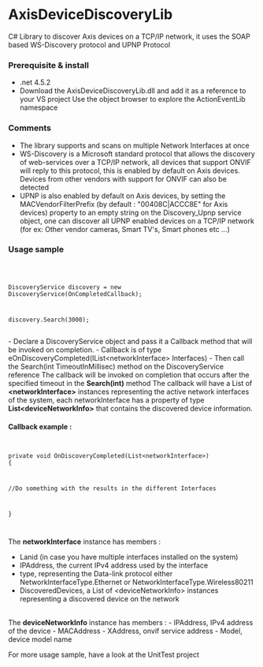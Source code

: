 # AxisDeviceDiscoveryLib
C# Library to discover Axis devices on a TCP/IP network, it uses the SOAP based WS-Discovery protocol and UPNP Protocol

<h3>Prerequisite & install</h3>

- .net 4.5.2
- Download the AxisDeviceDiscoveryLib.dll and add it as a reference to your VS project
  Use the object browser to explore the ActionEventLib namespace
  
<H3>Comments</H3>
  
  - The library supports and scans on multiple Network Interfaces at once
  - WS-Discovery is a Microsoft standard protocol that allows the discovery of web-services over a TCP/IP network, all devices that       support ONVIF will reply to this protocol, this is enabled by default on Axis devices. Devices from other vendors with support for ONVIF can also be detected
  - UPNP is also enabled by default on Axis devices, by setting the MACVendorFilterPrefix (by default : "00408C|ACCC8E" for Axis devices) property to an empty string on the Discovery_Upnp service object, one can discover all UPNP enabled devices on a TCP/IP network (for ex: Other vendor cameras, Smart TV's, Smart phones etc ...)
  
<H3>Usage sample</H3>
<br><code>
<p>DiscoveryService discovery = new DiscoveryService(OnCompletedCallback);</p>
<p>discovery.Search(3000);</p></code>
<br>
 - Declare a DiscoveryService object and pass it a Callback method that will be invoked on completion.
  - Callback is of type eOnDiscoveryCompleted(IList&lt;networkInterface&gt; Interfaces)
 - Then call the Search(int TimeoutInMillisec) method on the DiscoveryService reference
The callback will be invoked on completion that occurs after the specified timeout in the <b>Search(int)</b> method
The callback will have a List of <b>&lt;networkInterface&gt;</b> instances representing the active network interfaces of the system, each networkInterface has a property of type <b>List&lt;deviceNetworkInfo&gt;</b> that contains the discovered device information.

<h4>Callback example :</h4>
<code>
<p>private void OnDiscoveryCompleted(List&lt;networkInterface&gt;)
{</p>
<p>//Do something with the results in the different Interfaces</p>
<p>}</p>
</code>

The <b>networkInterface</b> instance has members :
- Lanid (in case you have multiple interfaces installed on the system) 
- IPAddress, the current IPv4 address used by the interface
- type, representing the Data-link protocol either NetworkInterfaceType.Ethernet or NetworkInterfaceType.Wireless80211
- DiscoveredDevices, a List of &lt;deviceNetworkInfo&gt; instances representing a discovered device on the network
<br>
The <b>deviceNetworkInfo</b> instance has members :
- IPAddress, IPv4 address of the device
- MACAddress
- XAddress, onvif service address
- Model, device model name

For more usage sample, have a look at the UnitTest project
